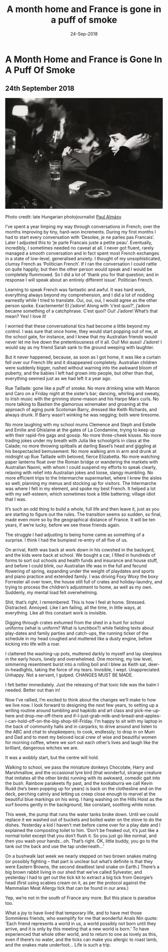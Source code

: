 ﻿---
layout: post
title: 'A month home and France is gone in a puff of smoke'
date: 24-Sep-2018
categories: tbd
---

# A Month Home and France is Gone In A Puff Of Smoke

## 24th September 2018

<img src="/images/2018/09/paul-almasy.jpg" class="photo-horiz" />

Photo credit: late Hungarian photojournalist [Paul Almásy](https://mymodernmet.com/paul-almasy-paris/)

I’ve spent a year limping my way through conversations in French; over the months improving by tiny, hard-won increments. During my first months I had to start every conversation with ‘Desolee, je ne parles pas Francais’. Later I adjusted this to ‘je parle Francais juste a petite peau’. Eventually, incredibly, I sometimes needed no caveat at all.  I never got fluent, rarely managed a smooth conversation and in fact spent most French exchanges in a state of low-level, generalised anxiety. I thought of my unsophisticated, clumsy French as ‘Politician French’. If I ran the conversation I could rattle on quite happily; but then the other person would speak and I would be completely flummoxed. So I did a lot of ‘thank you for that question; and in response I will speak about an entirely different issue’. Politician French.  

Learning to speak French was fantastic and awful. It was hard work, everything always beyond my comprehension, and I did a lot of nodding earnestly while I tried to translate.  Oui, oui, oui, I would agree as the other person spoke. Exactemente! Et j’adore! Along with ‘c’est quoi?’, j’adore became something of a catchphrase.  C’est quoi? Oui! J’adore! What’s that mean? Yes! I love it! 

I worried that these conversational tics had become a little beyond my control. I was sure that once home, they would start popping out of me, at the school gate, for instance, and I knew that my Australian friends would never let me live down the pretentiousness of it all.  Oui! Moi aussi! J’adore! I would say as my friend Sarah sank to the ground weeping with laughter. 

But it never happened, because, as soon as I got home, it was like a curtain fell over our French life and it disappeared completely.  Australian children were suddenly bigger, rushed without warning into the awkward bloom of puberty, and the babies I left had grown into people, but other than that, everything seemed just as we had left it a year ago. 

Rue Taillade:  gone like a puff of smoke. No more drinking wine with Manon and Caro on a Friday night at the sister’s bar; dancing, whirling and sweaty, to Irish music with the grinning stone-mason and his Harpo Marx curls. No more talking to Bastien the glamorous winemaker and groaning at the approach of aging punk Scotsman Barry, dressed like Keith Richards, and always drunk. If Barry wasn’t winking he was negging; both were tiresome. 

No more laughing with my school mums Clemence and Steph and Estelle and Emilie and Ghislaine at the gates of La Condamine, trying to keep up with their rapid-fire gags and gossip. No more three-cheek kisses. No more trading jokes under my breath with Julia like schoolgirls in class at the Calade; no more throwing spitballs at darling Basel’s head and giggling at his bespectacled bemusement.  No more walking arm in arm and drunk at midnight up Rue Taillade with beloved, fierce Elizabetta. No more watching paper lanterns float over the Roman bridge or wandering the markets with Australian Naomi, with whom I could suspend my efforts to speak clearly, relaxing with relief into Australian jokes and loose, slangy mumbling. No more efficient trips to the Intermarche supermarket, where I knew the aisles so well; planning my menus and stocking up for visitors. The Intermarche was where I felt in my element, and spoke my best French. It helped a lot with my self-esteem, which sometimes took a little battering; village idiot that I was. 

It’s such an odd thing to build a whole, full life and then leave it, just as you are starting to figure out the rules. The transition seems so sudden, so final, made even more so by the geographical distance of France. It will be ten years, if we’re lucky, before we see these friends again. 

The struggle I had adjusting to being home came as something of a surprise. I think I had the bumpiest re-entry of all five of us.

On arrival, Keith was back at work down in his cowshed in the backyard, and the kids were back at school. We bought a car, I filled in hundreds of forms to sort out schools and health funds and insurance and house stuff, and before I could blink, our Australian life was in the full and fecund flowering of spring, expanding under the weight of playdates and sports and piano practice and extended family. I was driving Foxy Woxy the boxy Forrester all over town, the house still full of crates and holiday-laundry, and trying to process the children’s adjustment to home, as well as my own. Suddenly, my mental load felt overwhelming. 

Shit, that’s right, I remembered. This is how I feel at home. Stressed. Distracted. Annoyed. Like I am failing, all the time, in little ways, at everything. Like all this constant work is invisible.

Digging through crates exhumed from the shed in a hunt for school uniforms (what is uniform? What is lunchbox?) while fielding texts about play-dates and family parties and catch-ups, the running ticker of the schedule in my head coughed and muttered like a dusty engine, before kicking into life with a roar. 

I clattered the washing-up pots, muttered darkly to myself and lay sleepless in the early hours, lonely and overwhelmed. One morning, my low level, simmering resentment burst into a rolling boil and l blew as Keith sat, deer-in-headlights, taking the force of my tears. Invisible, I wept. Unappreciated. Unhappy. Not a servant, I gulped. CHANGES MUST BE MADE. 

I felt better immediately. Just the releasing of that toxic tide was the balm I needed. Better out than in! 

Now I’ve rallied, I’m excited to think about the changes we’ll make to how we live now.  I look forward to designing the next few years, to setting up a writing routine around tumbling and hapkido and art class and pick-me-up-here and drop-me-off-there and if-I-just-grab-milk-and-bread-and-apples-i-can-hold-off-on-the-big-shop-till-Friday. I’m happy to sit with my laptop in the back of community halls and in carparks; to drive around and listen to the ABC and chat to shopkeepers; to cook, endlessly; to drop in on Mum and Dad and to meet my beloved local crew of wise and beautiful women for morning coffee, where we sort out each other’s lives and laugh like the brilliant, dangerous witches we are. 

It was a wobbly start, but the centre will hold.

Walking to school, we pass the miniature donkeys Chocolate, Harry and Marshmallow, and the occasional lyre bird (that wonderful, strange creature that imitates all the other birds) running with its awkward, comedic gait into the bush. Rainbow parakeets fly past, and the kookaburra we call Kevin Rudd (he’s been popping up for years) is back on the clothesline and on the deck, perching calmly and letting us creep close enough to marvel at the beautiful blue markings on his wing. I hang washing on the Hills Hoist as the surf booms gently in the background, like constant, soothing white noise. 

This week, the pump that runs the water tanks broke down. Until we could replace it we washed out of buckets and boiled water on the stove to do the dishes. Yesterday a kid I haven’t met before came over for a play date and I explained the composting toilet to him. ‘Don’t be freaked out, it’s just like a normal toilet except that you don’t flush it. So you just go like normal, and then you wash your hands…oh. That’s right. OK, little buddy, you go to the tank out the back and use the tap underneath…’  

On a bushwalk last week we nearly stepped on two brown snakes mating (or possibly fighting – that part is unclear but what’s definite is that they were Eastern Browns, the second deadliest land snake on Earth.) There’s a big brown rabbit living in our shed that we’ve called Sylvester, and yesterday I had to get out the tick kit to extract a big tick from Georgie’s head (first using scabies cream on it, as per the protocol against the Mammalian Meat Allergy tick that can be found in our area.) 

Yep, we’re not in the south of France any more. But this place is paradise too.  

What a joy to have lived that temporary life, and to have met those Sommières friends, who exemplify for me that wonderful Anaïs Nin quote: 'Each friend represents a world in us, a world possibly not born until they arrive, and it is only by this meeting that a new world is born.’ To have experienced that whole other world, and to return to one as lovely as this, even if there’s no water, and the ticks can make you allergic to roast lamb, and the snakes mate underfoot… Life is such a trip. 

